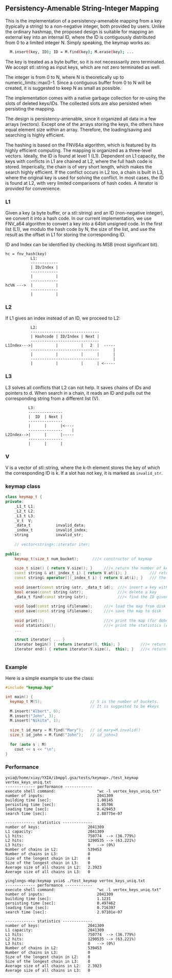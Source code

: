 ## Persistency-Amenable String-Integer Mapping ##

This is the implementation of a persistency-amenable mapping from a
key (typically a string) to a non-negative integer, both provided
by users. Unlike the ordinary hashmap, the proposed design is
suitable for mapping an external key into an internal ID, where the
ID is contiguously distributed from 0 to a limited integer N. Simply speaking, the keymap works as:

```bash 
  M.insert(key, ID); ID = M.find(key); M.erase(key); ... 
```
 
The key is treated as a byte buffer, so it is not necesssarily zero
terminated. We accept stl::string as input keys, which are not zero
terminated as well.
 
The integer is from 0 to N, where N is theoretically up to
numeric_limits<INT64>::max()-1. Since a contiguous buffer from 0 to
N will be created, it is suggested to keep N as small as possible.
 
The implementation comes with a native garbage collection for
re-using the slots of deleted keys/IDs. The collected slots are
also persisted when persisting the mapping.
 
The design is persistency-amenable, since it organized all data in
a few arrays (vectors). Except one of the arrays storing the keys,
the others have equal element size within an array. Therefore, the
loading/saving and searching is highly efficient. 
 
The hashing is based on the FNV64a algorithm, which is featured by
its highly efficient computing. The mapping is organized as a
three-level vectors. Ideally, the ID is found at level 1
(L1). Dependent on L1 capacity, the keys with conflicts in L1 are
chained at L2, where the full hash code is stored. Imperically, the
chain is of very short length, which makes the search highly
efficient. If the conflict occurs in L2 too, a chain is built in
L3, where the original key is used for solving the conflict. In
most cases, the ID is found at L2, with very limited comparisons of
hash codes. A iterator is provided for convenience. 

### L1 ###

Given a key (a byte buffer, or a stl::string) and an ID (non-negative
integer), we convert it into a hash code. In our current implementation, we
use FNV_a64 algorithm to convert a key into a 64bit unsigned code. In the
first list (L1), we modulo the hash code by N, the size of the list, and use
the result as the offset in L1 for storing the corresponding ID.

ID and Index can be identified by checking its MSB (most significant bit).

```
hc = fnv_hash(key)
           L1:
           ------------ 
           | ID/Index | 
           ------------
           |          | 
           ------------ 
hc%N --->  |          | 
           ------------
		   |          |
```

### L2 ###

If L1 gives an index instead of an ID, we proceed to L2:

```
           L2:
		   ------------------------------
           | Hashcode | ID/Index | Next |
		   ------------------------------
L1Index--->|          |          |   2  |  -----
		   ------------------------------      |
		   |          |          |      |      |
		   ------------------------------      |
		   |          |          |      | <-----
```

### L3 ###

L3 solves all conflicts that L2 can not help. It saves chains of IDs and
pointers to d. When search in a chain, it reads an ID and pulls out the
corresponding string from a different list (V).

```
          L3:
		  ---------------
		  |  ID  | Next |
		  ---------------
		  |      |      |<----
		  ---------------    |
L2Index-->|      |      |-----
		  ---------------
		  |      |      |
```

### V ###

V is a vector of stl::string, where the k-th element stores the key of which
the corresponding ID is k. If a slot has not key, it is marked as
`invalid_str`.

### keymap class ###

```cpp
class keymap_t {                                                                                                                                       
private:                                                                                                                                               
    _L1_t L1;                                                                                                                                          
    _L2_t L2;                                                                                                                                          
    _L3_t L3;                                                                                                                                          
    _V_t  V;                                                                                                                                           
    _data_t           invalid_data;                                                                                                                    
    _index_t          invalid_index;                                                                                                                   
    string            invalid_str;                                                                                                                     
                                                                                                                                                       
    // vector<string>::iterator iter;                                                                                                                  
                                                                                                                                                       
public:                                                                                                                                                
    keymap_t(size_t num_bucket);      ///< constructor of keymap                                                                                       
                                                                                                                                                       
    size_t size() { return V.size(); }     ///< return the number of keys                                                                              
    const string & at(_index_t i) { return V.at(i); }          /// return the key of ID i (not confused as the i'th key)                               
    const string& operator[](_index_t i) { return V.at(i); }   /// the same as .at() method                                                            
                                                                                                                                                       
    void insert(const string &str, _data_t id);  ///< insert a key with corresponding ID                                                               
    bool erase(const string &str);               ///< delete a key                                                                                     
    _data_t find(const string &str);             ///< find the ID given a key                                                                          
                                                                                                                                                       
    void load(const string &filename);     ///< load the map from disk                                                                                 
    void save(const string &filename);     ///< save the map to disk                                                                                   
                                                                                                                                                       
    void print();                          ///< print the map (for debugging)                                                                          
    void statistics();                     ///< print the statistics (e.g. hit rates)                                                                  
    ...                                                                                                                                                       
                                                                                                                                                       
    struct iterator{ ... } 
    iterator begin() { return iterator(0, this); }         ///< return the beginning for iteration                                                     
    iterator end() { return iterator(V.size(),  this); }   ///< return the end for iteration   
                                                                                                                                     
```

### Example ###

Here is a simple example to use the class:

```cpp
#include "keymap.hpp"

int main() {
  keymap_t M(5);                     // 5 is the number of buckets. 
                                     // It is suggested to be #keys 
  M.insert("Albert", 0);
  M.insert("John", 3);
  M.insert("Nikita", 1);
  
  size_t id_mary = M.find("Mary");   // id_mary=M.invalid()
  size_t id_john = M.find("John");   // id_john=3
  
  for (auto s : M)
    cout << s << "\n";
}
```

### Performance ###

```
yxia@/home/xiay/YXIA/ibmppl.gsa/tests/keymap>./test_keymap vertex_keys_uniq.txt
------------- performance ------------
execute shell command:                  "wc -l vertex_keys_uniq.txt"
number of inputs:                       2041309
building time [sec]:                    1.00145
persisting time [sec]:                  1.05706
loading time [sec]:                     0.429453
search time [sec]:                      2.88775e-07

------------- statistics -------------
number of keys:                 	2041309
L1 capacity:                    	2041309
L1 hits:                        	750774	--> (36.779%)
L2 hits:                        	1290535	--> (63.221%)
L3 hits:                        	0	--> (0%)
Number of chains in L2:         	539453
Number of chains in L3:         	0
Size of the longest chain in L2:	8
Size of the longest chain in L3:	0
Average size of all chains in L2:	2.3923
Average size of all chains in L3:	0

```


```
yinglongs-mbp:keymap yxia$ ./test_keymap vertex_keys_uniq.txt 
------------- performance ------------
execute shell command:                  "wc -l vertex_keys_uniq.txt"
number of inputs:                       2041309
building time [sec]:                    1.1231
persisting time [sec]:                  0.497462
loading time [sec]:                     0.716397
search time [sec]:                      2.97101e-07

------------- statistics -------------
number of keys:                 	2041309
L1 capacity:                    	2041309
L1 hits:                        	750774	--> (36.779%)
L2 hits:                        	1290535	--> (63.221%)
L3 hits:                        	0	--> (0%)
Number of chains in L2:         	539453
Number of chains in L3:         	0
Size of the longest chain in L2:	8
Size of the longest chain in L3:	0
Average size of all chains in L2:	2.3923
Average size of all chains in L3:	0

```
